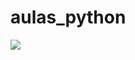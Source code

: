 # aulas_python

![](https://upload.wikimedia.org/wikipedia/commons/thumb/0/0a/Python.svg/1200px-Python.svg.png)
